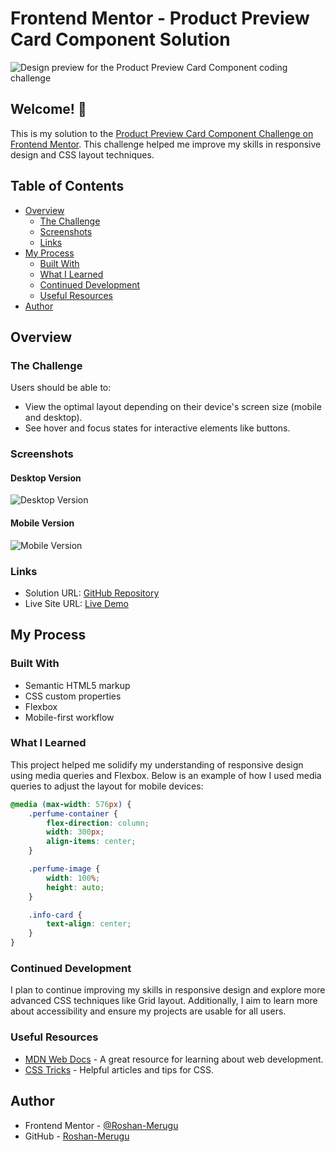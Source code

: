 # Frontend Mentor - Product Preview Card Component Solution

![Design preview for the Product Preview Card Component coding challenge](./design/desktop-preview.jpg)

## Welcome! 👋

This is my solution to the [Product Preview Card Component Challenge on Frontend Mentor](https://www.frontendmentor.io/challenges/product-preview-card-component-GO7UmttRfa). This challenge helped me improve my skills in responsive design and CSS layout techniques.

## Table of Contents

- [Overview](#overview)
  - [The Challenge](#the-challenge)
  - [Screenshots](#screenshots)
  - [Links](#links)
- [My Process](#my-process)
  - [Built With](#built-with)
  - [What I Learned](#what-i-learned)
  - [Continued Development](#continued-development)
  - [Useful Resources](#useful-resources)
- [Author](#author)

## Overview

### The Challenge

Users should be able to:

- View the optimal layout depending on their device's screen size (mobile and desktop).
- See hover and focus states for interactive elements like buttons.

### Screenshots

#### Desktop Version

![Desktop Version](./screenshots/desktop-version.png)

#### Mobile Version

![Mobile Version](./screenshots/mobile-version.png)

### Links

- Solution URL: [GitHub Repository](https://github.com/Roshan-Merugu/product-preview-card)
- Live Site URL: [Live Demo](https://your-live-site-url.com)

## My Process

### Built With

- Semantic HTML5 markup
- CSS custom properties
- Flexbox
- Mobile-first workflow

### What I Learned

This project helped me solidify my understanding of responsive design using media queries and Flexbox. Below is an example of how I used media queries to adjust the layout for mobile devices:

```css
@media (max-width: 576px) {
    .perfume-container {
        flex-direction: column;
        width: 300px;
        align-items: center;
    }

    .perfume-image {
        width: 100%;
        height: auto;
    }

    .info-card {
        text-align: center;
    }
}
```

### Continued Development

I plan to continue improving my skills in responsive design and explore more advanced CSS techniques like Grid layout. Additionally, I aim to learn more about accessibility and ensure my projects are usable for all users.

### Useful Resources

- [MDN Web Docs](https://developer.mozilla.org/en-US/) - A great resource for learning about web development.
- [CSS Tricks](https://css-tricks.com/) - Helpful articles and tips for CSS.

## Author

- Frontend Mentor - [@Roshan-Merugu](https://www.frontendmentor.io/profile/Roshan-Merugu)
- GitHub - [Roshan-Merugu](https://github.com/Roshan-Merugu)
